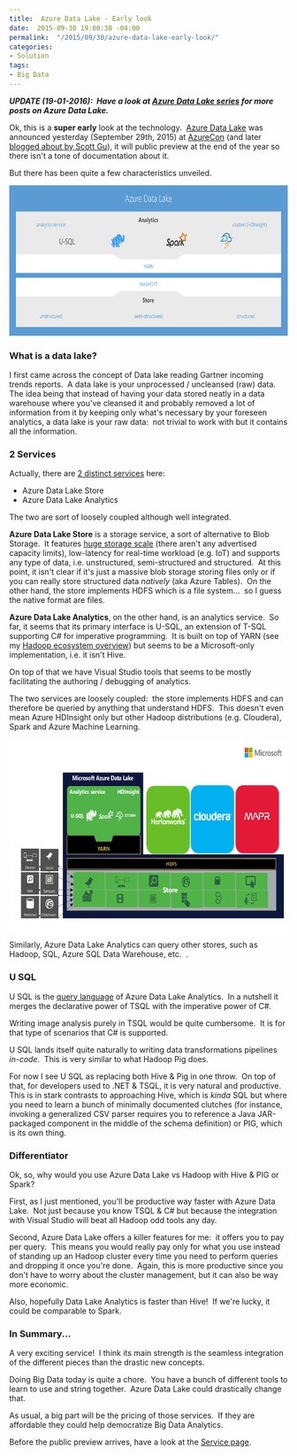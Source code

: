 ```yaml
---
title:  Azure Data Lake - Early look
date:  2015-09-30 19:00:38 -04:00
permalink:  "/2015/09/30/azure-data-lake-early-look/"
categories:
- Solution
tags:
- Big Data
---
```

<em><strong>UPDATE (19-01-2016):  Have a look at <a href="http://vincentlauzon.com/about/azure-data-lake/">Azure Data Lake series</a> for more posts on Azure Data Lake.</strong></em>

Ok, this is a <strong>super early</strong> look at the technology.  <a href="https://azure.microsoft.com/en-us/solutions/data-lake/" target="_blank">Azure Data Lake</a> was announced yesterday (September 29th, 2015) at <a href="https://azure.microsoft.com/en-us/azurecon/" target="_blank">AzureCon</a> (and later <a href="http://weblogs.asp.net/scottgu/announcing-general-availability-of-hdinsight-on-linux-new-data-lake-services-and-language" target="_blank">blogged about by Scott Gu</a>), it will public preview at the end of the year so there isn't a tone of documentation about it.

But there has been quite a few characteristics unveiled.

<a href="/assets/2015/9/azure-data-lake-early-look/data-lake-diagram.png"><img class="size-full wp-image-1303 aligncenter" src="/assets/2015/9/azure-data-lake-early-look/data-lake-diagram.png" alt="data-lake-diagram" width="700" height="272" /></a>
<h3>What is a data lake?</h3>
I first came across the concept of Data lake reading Gartner incoming trends reports.  A data lake is your unprocessed / uncleansed (raw) data.  The idea being that instead of having your data stored neatly in a data warehouse where you've cleansed it and probably removed a lot of information from it by keeping only what's necessary by your foreseen analytics, a data lake is your raw data:  not trivial to work with but it contains all the information.
<h3>2 Services</h3>
Actually, there are <a href="http://blogs.technet.com/b/dataplatforminsider/archive/2015/09/28/microsoft-expands-azure-data-lake-to-unleash-big-data-productivity.aspx" target="_blank">2 distinct services</a> here:
<ul>
	<li>Azure Data Lake Store</li>
	<li>Azure Data Lake Analytics</li>
</ul>
The two are sort of loosely coupled although well integrated.

<strong>Azure Data Lake Store</strong> is a storage service, a sort of alternative to Blob Storage.  It features <span style="text-decoration:underline;">huge storage scale</span> (there aren't any advertised capacity limits), low-latency for real-time workload (e.g. IoT) and supports any type of data, i.e. unstructured, semi-structured and structured.  At this point, it isn't clear if it's just a massive blob storage storing files only or if you can really store structured data <em>natively</em> (aka Azure Tables).  On the other hand, the store implements HDFS which is a file system...  so I guess the native format are files.

<strong>Azure Data Lake Analytics</strong>, on the other hand, is an analytics service.  So far, it seems that its primary interface is U-SQL, an extension of T-SQL supporting C# for imperative programming.  It is built on top of YARN (see my <a href="http://vincentlauzon.com/2015/09/20/hadoop-ecosystem-overview/">Hadoop ecosystem overview</a>) but seems to be a Microsoft-only implementation, i.e. it isn't Hive.

On top of that we have Visual Studio tools that seems to be mostly facilitating the authoring / debugging of analytics.

The two services are loosely coupled:  the store implements HDFS and can therefore be queried by anything that understand HDFS.  This doesn't even mean Azure HDInsight only but other Hadoop distributions (e.g. Cloudera),  Spark and Azure Machine Learning.

<a href="/assets/2015/9/azure-data-lake-early-look/928pic21.png"><img class="size-full wp-image-1301 aligncenter" src="/assets/2015/9/azure-data-lake-early-look/928pic21.png" alt="928Pic2[1]" width="640" height="360" /></a>Similarly, Azure Data Lake Analytics can query other stores, such as Hadoop, SQL, Azure SQL Data Warehouse, etc.  .
<h3>U SQL</h3>
U SQL is the <a href="http://blogs.msdn.com/b/visualstudio/archive/2015/09/28/introducing-u-sql.aspx" target="_blank">query language</a> of Azure Data Lake Analytics.  In a nutshell it merges the declarative power of TSQL with the imperative power of C#.

Writing image analysis purely in TSQL would be quite cumbersome.  It is for that type of scenarios that C# is supported.

U SQL lands itself quite naturally to writing data transformations pipelines <em>in-code</em>.  This is very similar to what Hadoop Pig does.

For now I see U SQL as replacing both Hive &amp; Pig in one throw.  On top of that, for developers used to .NET &amp; TSQL, it is very natural and productive.  This is in stark contrasts to approaching Hive, which is <em>kinda</em> SQL but where you need to learn a bunch of minimally documented clutches (for instance, invoking a generalized CSV parser requires you to reference a Java JAR-packaged component in the middle of the schema definition) or PIG, which is its own thing.
<h3>Differentiator</h3>
Ok, so, why would you use Azure Data Lake vs Hadoop with Hive &amp; PIG or Spark?

First, as I just mentioned, you'll be productive way faster with Azure Data Lake.  Not just because you know TSQL &amp; C# but because the integration with Visual Studio will beat all Hadoop odd tools any day.

Second, Azure Data Lake offers a killer features for me:  it offers you to pay per query.  This means you would really pay only for what you use instead of standing up an Hadoop cluster every time you need to perform queries and dropping it once you're done.  Again, this is more productive since you don't have to worry about the cluster management, but it can also be way more economic.

Also, hopefully Data Lake Analytics is faster than Hive!  If we're lucky, it could be comparable to Spark.
<h3>In Summary...</h3>
A very exciting service!  I think its main strength is the seamless integration of the different pieces than the drastic new concepts.

Doing Big Data today is quite a chore.  You have a bunch of different tools to learn to use and string together.  Azure Data Lake could drastically change that.

As usual, a big part will be the pricing of those services.  If they are affordable they could help democratize Big Data Analytics.

Before the public preview arrives, have a look at the <a href="https://azure.microsoft.com/en-us/solutions/data-lake/" target="_blank">Service page</a>.